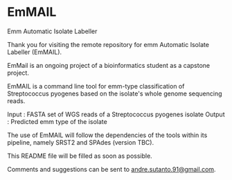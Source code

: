 # EmMAIL
Emm Automatic Isolate Labeller


Thank you for visiting the remote repository for emm Automatic Isolate Labeller (EmMAIL).

EmMail is an ongoing project of a bioinformatics student as a capstone project. 

EmMAIL is a command line tool for emm-type classification of Streptococcus pyogenes based on the isolate's whole genome sequencing reads.

Input	: FASTA set of WGS reads of a Streptococcus pyogenes isolate
Output	: Predicted emm type of the isolate

The use of EmMAIL will follow the dependencies of the tools within its pipeline, namely SRST2 and SPAdes (version TBC).

This README file will be filled as soon as possible.

Comments and suggestions can be sent to andre.sutanto.91@gmail.com.
